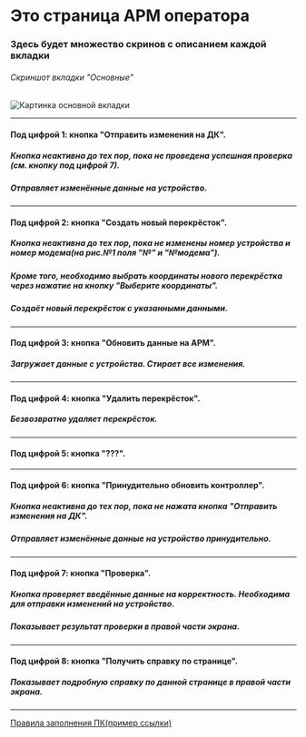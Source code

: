 # Это страница АРМ оператора
### Здесь будет множество скринов с описанием каждой вкладки
###### Скриншот вкладки "Основные"

![Картинка основной вкладки](https://192.168.115.120:8082/file/static/markdown/Screenshots/crossControlMainTab1.svg)
___
#### Под цифрой 1: кнопка "Отправить изменения на ДК".
##### Кнопка неактивна до тех пор, пока не проведена успешная проверка (см. кнопку под цифрой 7).
##### Отправляет изменённые данные на устройство.
___
#### Под цифрой 2: кнопка "Создать новый перекрёсток".
##### Кнопка неактивна до тех пор, пока не изменены номер устройства и номер модема(на рис.№1 поля "№" и "№модема").
##### Кроме того, необходимо выбрать координаты нового перекрёстка через нажатие на кнопку "Выберите координаты".
##### Создаёт новый перекрёсток с указанными данными.
___
#### Под цифрой 3: кнопка "Обновить данные на АРМ".
##### Загружает данные с устройства. Стирает все изменения.
___
#### Под цифрой 4: кнопка "Удалить перекрёсток".
##### Безвозвратно удаляет перекрёсток.
___
#### Под цифрой 5: кнопка "???".
___
#### Под цифрой 6: кнопка "Принудительно обновить контроллер".
##### Кнопка неактивна до тех пор, пока не нажата кнопка "Отправить изменения на ДК".
##### Отправляет изменённые данные на устройство принудительно.
___
#### Под цифрой 7: кнопка "Проверка".
##### Кнопка проверяет введённые данные на корректность. Необходима для отправки изменений на устройство.
##### Показывает результат проверки в правой части экрана.
___
#### Под цифрой 8: кнопка "Получить справку по странице".
##### Показывает подробную справку по данной странице в правой части экрана.
___
[Правила заполнения ПК(пример ссылки)](https://192.168.115.120:8082/file/static/markdown/pkRules.md)